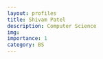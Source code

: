 ```yaml
---
layout: profiles
title: Shivam Patel
description: Computer Science  
img: 
importance: 1
category: BS
---
```


